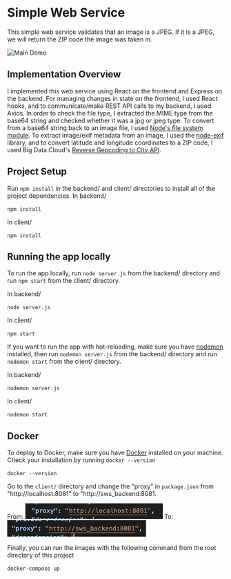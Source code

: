 # Simple Web Service
This simple web service validates that an image is a JPEG. If it is a JPEG, we will return the ZIP code the image was taken in.

![Main Demo](readme_img/main.gif)

## Implementation Overview
I implemented this web service using React on the frontend and Express on the backend. For managing changes in state on the frontend, I used React hooks, and to communicate/make REST API calls to my backend, I used Axios. In order to check the file type, I extracted the MIME type from the base64 string and checked whether it was a jpg or jpeg type. To convert from a base64 string back to an image file, I used [Node's file system module](https://nodejs.org/api/fs.html). To extract image/exif metadata from an image, I used the [node-exif](https://github.com/gomfunkel/node-exif) library, and to convert latitude and longitude coordinates to a ZIP code, I used Big Data Cloud's [Reverse Geocoding to City API](bigdatacloud.com/geocoding-apis/free-reverse-geocode-to-city-api).

## Project Setup
Run ```npm install``` in the backend/ and client/ directories to install all of the project dependencies.
In backend/
```
npm install
```
In client/
```
npm install
```

## Running the app locally
To run the app locally, run ```node server.js``` from the backend/ directory and run ```npm start``` from the client/ directory.

In backend/
```
node server.js
```
In client/
```
npm start
```
If you want to run the app with hot-reloading, make sure you have [nodemon](https://www.npmjs.com/package/nodemon) installed, then run ```nodemon server.js``` from the backend/ directory and run ```nodemon start``` from the client/ directory.

In backend/
```
nodemon server.js
```
In client/
```
nodemon start
```

## Docker
To deploy to Docker, make sure you have [Docker](https://www.docker.com/get-started) installed on your machine. Check your installation by running ```docker --version```
```
docker --version
```
Go to the `client/` directory and change the "proxy" in `package.json` from "http://localhost:8081" to "http://sws_backend:8081.

From:
![localhost](readme_img/localhost_pic.png)
To:
![sws_backend](readme_img/sws_backend.png)

Finally, you can run the images with the following command from the root directory of this project
```
docker-compose up
```